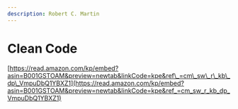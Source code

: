 ```yaml
---
description: Robert C. Martin
---
```


# Clean Code

[https://read.amazon.com/kp/embed?asin=B001GSTOAM&preview=newtab&linkCode=kpe&ref\_=cm\_sw\_r\_kb\_dp\_VmpuDbQ1YBXZ1](https://read.amazon.com/kp/embed?asin=B001GSTOAM&preview=newtab&linkCode=kpe&ref_=cm_sw_r_kb_dp_VmpuDbQ1YBXZ1)

